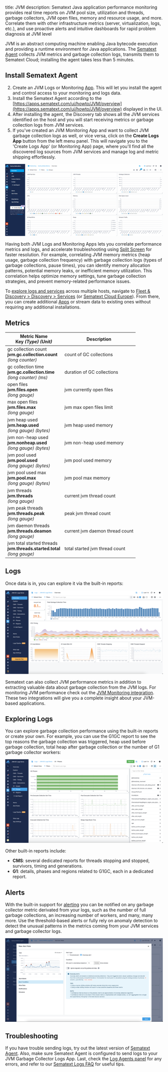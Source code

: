title: JVM
description: Sematext Java application performance monitoring provides real time reports on JVM pool size, utilization and threads, garbage collectors, JVM open files, memory and resource usage, and more. Correlate them with other infrastructure metrics (server, virtualization, logs, etc.), and use proactive alerts and intuitive dashboards for rapid problem diagnosis at JVM level

JVM is an abstract computing machine enabling Java bytecode execution and providing a runtime environment for Java applications. The [Sematext Agent](https://sematext.com/docs/agents/sematext-agent/) collects JVM metrics and garbage collection logs, transmits them to Sematext Cloud; installing the agent takes less than 5 minutes.

## Install Sematext Agent

2. Create an JVM Logs or Monitoring [App](https://sematext.com/docs/guide/app-guide/). This will let you install the agent and control access to your monitoring and logs data.
3. Install the Sematext Agent according to the [https://apps.sematext.com/ui/howto/JVM/overview](https://apps.sematext.com/ui/howto/JVM/overview) displayed in the UI.
4. After installing the agent, the Discovery tab shows all the JVM services identified on the host and you will start receiving metrics or garbage collection logs from JVM services.
5. If you've created an JVM Monitoring App and want to collect JVM garbage collection logs as well, or vice versa, click on the **Create Logs App** button from the left menu panel. This will navigate you to the 'Create Logs App' (or Monitoring App) page, where you'll find all the discovered log sources from JVM services and manage log and metric shipping effortlessly.

![JVM Counterpart](../images/integrations/jvm-counterpart.gif)

Having both JVM Logs and Monitoring Apps lets you correlate performance metrics and logs, and accelerate troubleshooting using [Split Screen](https://sematext.com/docs/guide/split-screen/) for faster resolution. For example, correlating JVM memory metrics (heap usage, garbage collection frequency) with garbage collection logs (types of garbage collections, pause times), you can identify memory allocation patterns, potential memory leaks, or inefficient memory utilization. This correlation helps optimize memory settings, tune garbage collection strategies, and prevent memory-related performance issues.

To [explore logs and services](https://sematext.com/docs/monitoring/autodiscovery/) across multiple hosts, navigate to [Fleet & Discovery > Discovery > Services](https://apps.sematext.com/ui/fleet-and-discovery/discovery/services) (or  [Sematext Cloud Europe](https://apps.eu.sematext.com/ui/fleet-and-discovery/discovery/services)). From there, you can create additional [Apps](https://sematext.com/docs/guide/app-guide/) or stream data to existing ones without requiring any additional installations. 

## Metrics

Metric Name<br> Key *(Type)* *(Unit)*                                          |  Description
-------------------------------------------------------------------------------|---------------------------------
gc collection count<br>**jvm.gc.collection.count** <br>*(long counter)*        |  count of GC collections
gc collection time<br>**jvm.gc.collection.time** <br>*(long counter)* *(ms)*   |  duration of GC collections
open files<br>**jvm.files.open** <br>*(long gauge)*                            |  jvm currently open files
max open files<br>**jvm.files.max** <br>*(long gauge)*                         |  jvm max open files limit
jvm heap used<br>**jvm.heap.used** <br>*(long gauge)* *(bytes)*                |  jvm heap used memory
jvm non-heap used<br>**jvm.nonheap.used** <br>*(long gauge)* *(bytes)*         |  jvm non-heap used memory
jvm pool used<br>**jvm.pool.used** <br>*(long gauge)* *(bytes)*                |  jvm pool used memory
jvm pool used max<br>**jvm.pool.max** <br>*(long gauge)* *(bytes)*             |  jvm pool max memory
jvm threads<br>**jvm.threads** <br>*(long gauge)*                              |  current jvm thread count
jvm peak threads<br>**jvm.threads.peak** <br>*(long gauge)*                    |  peak jvm thread count
jvm daemon threads<br>**jvm.threads.deamon** <br>*(long gauge)*                |  current jvm daemon thread count
jvm total started threads<br>**jvm.threads.started.total** <br>*(long gauge)*  |  total started jvm thread count

## Logs

Once data is in, you can explore it via the built-in reports: 

![JVM Overview Report](../images/agents/jvm_logs_overview.png)

Sematext can also collect JVM performance metrics in addition to extracting valuable data about garbage collection from the JVM logs. For monitoring JVM performance check out the [JVM Monitoring integration](./jvm.md).  These two integrations will give you a complete insight about your JVM-based applications. 

## Exploring Logs

You can explore garbage collection performance using the built-in reports or create your own. For example, you can use the G1GC report to see the top reasons the garbage collection was triggered, heap used before garbage collection, total heap after garbage collection or the number of G1 garbage collector workers:

![JVM G1 GC Report](../images/agents/jvm_logs_g1gc.png)

Other built-in reports include:

- **CMS**: several dedicated reports for threads stopping and stopped, survivors, timing and generations.
- **G1**: details, phases and regions related to G1GC, each in a dedicated report.

## Alerts 

With the built-in support for [alerting](https://sematext.com/docs/alerts/) you can be notified on any garbage collector metric derivated from your logs, such as the number of full garbage collections, an increasing number of workers, and many, many more. Use the threshold-based alerts or fully rely on anomaly detection to detect the unusual patterns in the metrics coming from your JVM services and garbage collector logs.

![JVM Logs Alerts Creation](../images/agents/jvm_logs_alerts.png)

## Troubleshooting

If you have trouble sending logs, try out the latest version of [Sematext Agent](../agents/sematext-agent/installation/). Also, make sure Sematext Agent is configured to send logs to your JVM Garbage Collector Logs App. Last, check the [Log Agents panel](https://sematext.com/docs/fleet/#log-agents) for any errors, and refer to our [Sematext Logs FAQ](https://sematext.com/docs/logs/faq/) for useful tips.
